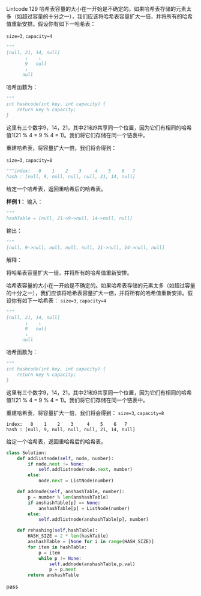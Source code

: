 Lintcode 129
哈希表容量的大小在一开始是不确定的。如果哈希表存储的元素太多（如超过容量的十分之一），我们应该将哈希表容量扩大一倍，并将所有的哈希值重新安排。假设你有如下一哈希表：

`size=3`, `capacity=4`

```python
"""
[null, 21, 14, null]
       ↓    ↓
       9   null
       ↓
      null
```

哈希函数为：

```python
"""
int hashcode(int key, int capacity) {
    return key % capacity;
}
```

这里有三个数字9，14，21，其中21和9共享同一个位置，因为它们有相同的哈希值1(21 % 4 = 9 % 4 = 1)。我们将它们存储在同一个链表中。

重建哈希表，将容量扩大一倍，我们将会得到：

`size=3`, `capacity=8`

```python
"""index:   0    1    2    3     4    5    6   7
hash : [null, 9, null, null, null, 21, 14, null]
```

给定一个哈希表，返回重哈希后的哈希表。


**样例 1：**
输入：
```python
"""
hashTable = [null, 21->9->null, 14->null, null]
```
输出：
```python
"""
[null, 9->null, null, null, null, 21->null, 14->null, null]
```
解释：

将哈希表容量扩大一倍，并将所有的哈希值重新安排。

哈希表容量的大小在一开始是不确定的。如果哈希表存储的元素太多（如超过容量的十分之一），我们应该将哈希表容量扩大一倍，并将所有的哈希值重新安排。假设你有如下一哈希表：
`size=3`, `capacity=4`
```python
"""
[null, 21, 14, null]
       ↓    ↓
       9   null
       ↓
      null
```
哈希函数为：
```python
"""
int hashcode(int key, int capacity) {
    return key % capacity;
}
```
这里有三个数字9，14，21，其中21和9共享同一个位置，因为它们有相同的哈希值1(21 % 4 = 9 % 4 = 1)。我们将它们存储在同一个链表中。

重建哈希表，将容量扩大一倍，我们将会得到：
`size=3`, `capacity=8`
```
index:   0    1    2    3     4    5    6   7
hash : [null, 9, null, null, null, 21, 14, null]
```
给定一个哈希表，返回重哈希后的哈希表。


```python
class Solution:
    def addlistnode(self, node, number):
        if node.next != None:
            self.addlistnode(node.next, number)
        else:
            node.next = ListNode(number)

    def addnode(self, anshashTable, number):
        p = number % len(anshashTable)
        if anshashTable[p] == None:
            anshashTable[p] = ListNode(number)
        else:
            self.addlistnode(anshashTable[p], number)

    def rehashing(self,hashTable):
        HASH_SIZE = 2 * len(hashTable)
        anshashTable = [None for i in range(HASH_SIZE)]
        for item in hashTable:
            p = item
            while p != None:
                self.addnode(anshashTable,p.val)
                p = p.next
        return anshashTable
```
pass